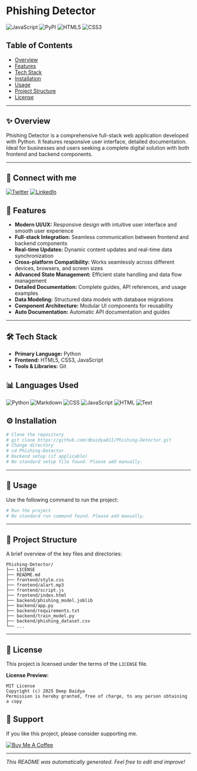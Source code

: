# Phishing Detector

![JavaScript](https://img.shields.io/badge/JavaScript-323330?style=for-the-badge&logo=javascript&logoColor=F7DF1E) ![PyPI](https://img.shields.io/badge/pypi-3775A9?style=for-the-badge&logo=pypi&logoColor=white) ![HTML5](https://img.shields.io/badge/HTML5-E34F26?style=for-the-badge&logo=html5&logoColor=white) ![CSS3](https://img.shields.io/badge/CSS3-1572B6?style=for-the-badge&logo=css3&logoColor=white)


## Table of Contents
- [Overview](#-overview)
- [Features](#-features)
- [Tech Stack](#-tech-stack)
- [Installation](#-installation)
- [Usage](#-usage)
- [Project Structure](#-project-structure)
- [License](#-license)


---

## ✨ Overview

Phishing Detector is a comprehensive full-stack web application developed with Python. It features responsive user interface, detailed documentation. Ideal for businesses and users seeking a complete digital solution with both frontend and backend components.

---


## 🔗 Connect with me

[![Twitter](https://img.shields.io/badge/Twitter-%231DA1F2?style=for-the-badge&logo=Twitter&logoColor=white)](https://twitter.com/dbaidya811) [![LinkedIn](https://img.shields.io/badge/LinkedIn-%230077B5?style=for-the-badge&logo=linkedin&logoColor=white)](https://www.linkedin.com/in/dbaidya811)


## 🚀 Features

- **Modern UI/UX:** Responsive design with intuitive user interface and smooth user experience
- **Full-stack Integration:** Seamless communication between frontend and backend components
- **Real-time Updates:** Dynamic content updates and real-time data synchronization
- **Cross-platform Compatibility:** Works seamlessly across different devices, browsers, and screen sizes
- **Advanced State Management:** Efficient state handling and data flow management
- **Detailed Documentation:** Complete guides, API references, and usage examples
- **Data Modeling:** Structured data models with database migrations
- **Component Architecture:** Modular UI components for reusability
- **Auto Documentation:** Automatic API documentation and guides

---

## 🛠️ Tech Stack

- **Primary Language:** Python
- **Frontend:** HTML5, CSS3, JavaScript
- **Tools & Libraries:** Git

## 📊 Languages Used

![Python](https://img.shields.io/badge/Python-28.6%25-blue?style=for-the-badge) ![Markdown](https://img.shields.io/badge/Markdown-14.3%25-blue?style=for-the-badge) ![CSS](https://img.shields.io/badge/CSS-14.3%25-blue?style=for-the-badge) ![JavaScript](https://img.shields.io/badge/JavaScript-14.3%25-blue?style=for-the-badge) ![HTML](https://img.shields.io/badge/HTML-14.3%25-blue?style=for-the-badge) ![Text](https://img.shields.io/badge/Text-14.3%25-blue?style=for-the-badge) 


## ⚙️ Installation

```bash
# Clone the repository
# git clone https://github.com/dbaidya811/Phishing-Detector.git
# Change directory
# cd Phishing-Detector
# Backend setup (if applicable)
# No standard setup file found. Please add manually.
```

---

## 🏃 Usage

Use the following command to run the project:

```bash
# Run the project
# No standard run command found. Please add manually.
```

---

## 📂 Project Structure

A brief overview of the key files and directories:
```
Phishing-Detector/
├── LICENSE
├── README.md
├── frontend/style.css
├── frontend/alart.mp3
├── frontend/script.js
├── frontend/index.html
├── backend/phishing_model.joblib
├── backend/app.py
├── backend/requirements.txt
├── backend/train_model.py
├── backend/phishing_dataset.csv
└── ...
```

---

## 📄 License

This project is licensed under the terms of the `LICENSE` file.

**License Preview:**
```
MIT License
Copyright (c) 2025 Deep Baidya
Permission is hereby granted, free of charge, to any person obtaining a copy
```


## 🙏 Support

If you like this project, please consider supporting me.

[![Buy Me A Coffee](https://img.shields.io/badge/Buy_Me_A_Coffee-%23FFDD00?style=for-the-badge&logo=buy-me-a-coffee&logoColor=black)](https://www.buymeacoffee.com/dbaidya811e)

---

*This README was automatically generated. Feel free to edit and improve!*
